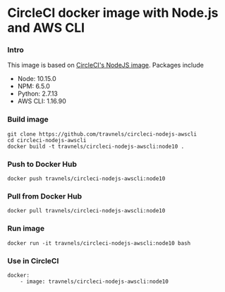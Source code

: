 # CircleCI docker image with Node.js and AWS CLI

### Intro
This image is based on [CircleCI's NodeJS image](https://hub.docker.com/r/circleci/node/). Packages include
- Node: 10.15.0
- NPM: 6.5.0
- Python: 2.7.13
- AWS CLI: 1.16.90

### Build image
```
git clone https://github.com/travnels/circleci-nodejs-awscli
cd circleci-nodejs-awscli
docker build -t travnels/circleci-nodejs-awscli:node10 .
```

### Push to Docker Hub
```
docker push travnels/circleci-nodejs-awscli:node10
```

### Pull from Docker Hub
```
docker pull travnels/circleci-nodejs-awscli:node10
```

### Run image
```
docker run -it travnels/circleci-nodejs-awscli:node10 bash
```

### Use in CircleCI
```
docker:
    - image: travnels/circleci-nodejs-awscli:node10
```